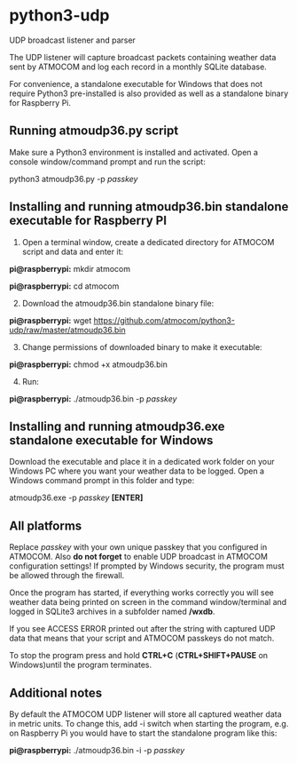 # python3-udp
UDP broadcast listener and parser

The UDP listener will capture broadcast packets containing weather data sent by ATMOCOM and log each record in a monthly SQLite database.

For convenience, a standalone executable for Windows that does not require Python3 pre-installed is also provided as well as a standalone binary for Raspberry Pi.


## Running atmoudp36.py script
Make sure a Python3 environment is installed and activated. Open a console window/command prompt and run the script:

python3 atmoudp36.py -p _passkey_


## Installing and running atmoudp36.bin standalone executable for Raspberry PI
1. Open a terminal window, create a dedicated directory for ATMOCOM script and data and enter it:

**pi@raspberrypi:** mkdir atmocom

**pi@raspberrypi:** cd atmocom

2. Download the atmoudp36.bin standalone binary file:

**pi@raspberrypi:** wget https://github.com/atmocom/python3-udp/raw/master/atmoudp36.bin

3. Change permissions of downloaded binary to make it executable:

**pi@raspberrypi:** chmod +x atmoudp36.bin

4. Run:

**pi@raspberrypi:** ./atmoudp36.bin -p _passkey_


## Installing and running atmoudp36.exe standalone executable for Windows
Download the executable and place it in a dedicated work folder on your Windows PC where you want your weather data to be logged. Open a Windows command prompt in this folder and type:

atmoudp36.exe -p _passkey_ **[ENTER]**


## All platforms
Replace _passkey_ with your own unique passkey that you configured in ATMOCOM. Also **do not forget** to enable UDP broadcast in ATMOCOM configuration settings! If prompted by Windows security, the program must be allowed through the firewall.

Once the program has started, if everything works correctly you will see weather data being printed on screen in the command window/terminal and logged in SQLite3 archives in a subfolder named **/wxdb**.

If you see ACCESS ERROR printed out after the string with captured UDP data that means that your script and ATMOCOM passkeys do not match.

To stop the program press and hold **CTRL+C** (**CTRL+SHIFT+PAUSE** on Windows)until the program terminates.


## Additional notes
By default the ATMOCOM UDP listener will store all captured weather data in metric units. To change this, add -i switch when starting the program, e.g. on Raspberry Pi you would have to start the standalone program like this:

**pi@raspberrypi:** ./atmoudp36.bin -i -p _passkey_
